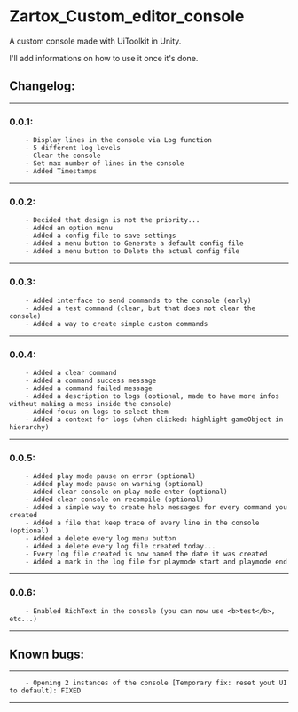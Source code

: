 # Zartox_Custom_editor_console
A custom console made with UiToolkit in Unity.

I'll add informations on how to use it once it's done.

## Changelog:
---------------------------------------
### 0.0.1:
        - Display lines in the console via Log function
        - 5 different log levels 
        - Clear the console
        - Set max number of lines in the console
        - Added Timestamps
---------------------------------------
### 0.0.2:
        - Decided that design is not the priority...
        - Added an option menu
        - Added a config file to save settings
        - Added a menu button to Generate a default config file
        - Added a menu button to Delete the actual config file
---------------------------------------
### 0.0.3:
        - Added interface to send commands to the console (early)
        - Added a test command (clear, but that does not clear the console)
        - Added a way to create simple custom commands
---------------------------------------
### 0.0.4:
        - Added a clear command
        - Added a command success message
        - Added a command failed message
        - Added a description to logs (optional, made to have more infos without making a mess inside the console)
        - Added focus on logs to select them
        - Added a context for logs (when clicked: highlight gameObject in hierarchy)
---------------------------------------
### 0.0.5:
        - Added play mode pause on error (optional)
        - Added play mode pause on warning (optional)
        - Added clear console on play mode enter (optional)
        - Added clear console on recompile (optional)
        - Added a simple way to create help messages for every command you created
        - Added a file that keep trace of every line in the console (optional)
        - Added a delete every log menu button
        - Added a delete every log file created today...
        - Every log file created is now named the date it was created
        - Added a mark in the log file for playmode start and playmode end 
---------------------------------------
### 0.0.6:
        - Enabled RichText in the console (you can now use <b>test</b>, etc...)
---------------------------------------


## Known bugs:
---------------------------------------
        - Opening 2 instances of the console [Temporary fix: reset yout UI to default]: FIXED
---------------------------------------
